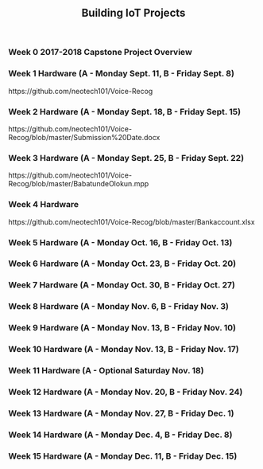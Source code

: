 <ARTICLE ID="Article_1">
 <HEADER ID="Header_Article_1">
  <H2>Building IoT Projects</H2>
 </HEADER>

 <SECTION ID="Section_0">
  <H3>Week 0 2017-2018 Capstone Project Overview</H3>
 </SECTION>
 
 <SECTION ID="Section_1">
  <H3>Week 1 Hardware (A - Monday Sept. 11, B - Friday Sept. 8)</H3>
	<p>
		https://github.com/neotech101/Voice-Recog
	</p>
  
 </SECTION>

 <SECTION ID="Section_2">
  <H3>Week 2 Hardware  (A - Monday Sept. 18, B - Friday Sept. 15)</H3>
	<p>
		https://github.com/neotech101/Voice-Recog/blob/master/Submission%20Date.docx
	</p>
 
 </SECTION>
 
 <SECTION ID="Section_3">
  <H3>Week 3 Hardware (A - Monday Sept. 25, B - Friday Sept. 22)</H3>
	<p>
		https://github.com/neotech101/Voice-Recog/blob/master/BabatundeOlokun.mpp
	</p>
 
 </SECTION>
 
 <SECTION ID="Section_4">
	<H3>Week 4 Hardware </H3>
	<p>
		https://github.com/neotech101/Voice-Recog/blob/master/Bankaccount.xlsx
	</p>
 
 </SECTION>
	
 <SECTION ID="Section_5">
  <H3>Week 5 Hardware (A - Monday Oct. 16, B - Friday Oct. 13)</H3>
	
  
 </SECTION>
 
 <SECTION ID="Section_6">
  <H3>Week 6 Hardware (A - Monday Oct. 23, B - Friday Oct. 20)</H3>
  
 </SECTION>
 
 <SECTION ID="Section_7">
  <H3>Week 7 Hardware (A - Monday Oct. 30, B - Friday Oct. 27)</H3>
  
 </SECTION> 
 
 <SECTION ID="Section_8">
  <H3>Week 8 Hardware (A - Monday Nov. 6, B - Friday Nov. 3)</H3>
 
 </SECTION> 

 <SECTION ID="Section_9">
  <H3>Week 9 Hardware (A - Monday Nov. 13, B - Friday Nov. 10)</H3>
 
 </SECTION>
 
 <SECTION ID="Section_10">
  <H3>Week 10 Hardware (A - Monday Nov. 13, B - Friday Nov. 17)</H3>
 </SECTION>

 <SECTION ID="Section_11">
 <H3>Week 11 Hardware (A - Optional Saturday Nov. 18)</H3>
  
 </SECTION>

 <SECTION ID="Section_12">
  <H3>Week 12 Hardware (A - Monday Nov. 20, B - Friday Nov. 24)</H3>
 
 </SECTION>

 <SECTION ID="Section_13">
  <H3>Week 13 Hardware (A - Monday Nov. 27, B - Friday Dec. 1)</H3>
  
 </SECTION>
 
 <SECTION ID="Section_14">
  <H3>Week 14 Hardware (A - Monday Dec. 4, B - Friday Dec. 8)</H3>
  
 </SECTION>
 
 <SECTION ID="Section_15">
  <H3>Week 15 Hardware (A - Monday Dec. 11, B - Friday Dec. 15)</H3>

 </SECTION>

</ARTICLE>
